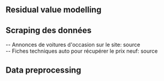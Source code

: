 ## Residual value modelling

## Scraping des données
-- Annonces de voitures d'occasion sur le site: source  
-- Fiches techniques auto pour récupérer le prix neuf: source

## Data preprocessing

